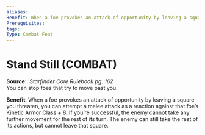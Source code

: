 ```yaml
---
aliases: 
Benefit: When a foe provokes an attack of opportunity by leaving a square you threaten, you can attempt a melee attack as a reaction against that foe’s Kinetic Armor Class + 8. If you’re successful, the enemy cannot take any further movement for the rest of its turn. The enemy can still take the rest of its actions, but cannot leave that square.
Prerequisites: 
tags: 
Type: Combat Feat
---
```


# Stand Still (COMBAT)

**Source**:: _Starfinder Core Rulebook pg. 162_  
You can stop foes that try to move past you.

**Benefit**: When a foe provokes an attack of opportunity by leaving a square you threaten, you can attempt a melee attack as a reaction against that foe’s Kinetic Armor Class + 8. If you’re successful, the enemy cannot take any further movement for the rest of its turn. The enemy can still take the rest of its actions, but cannot leave that square.
